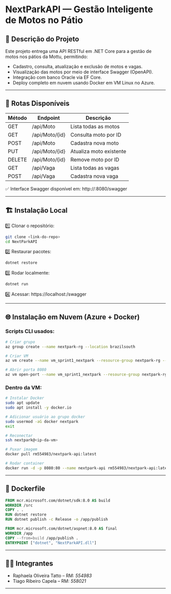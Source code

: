 
# NextParkAPI — Gestão Inteligente de Motos no Pátio

## 🚀 Descrição do Projeto

Este projeto entrega uma API RESTful em .NET Core para a gestão de motos nos pátios da Mottu, permitindo:

- Cadastro, consulta, atualização e exclusão de motos e vagas.
- Visualização das motos por meio de interface Swagger (OpenAPI).
- Integração com banco Oracle via EF Core.
- Deploy completo em nuvem usando Docker em VM Linux no Azure.

---

## 🔧 Rotas Disponíveis

| Método  | Endpoint           | Descrição                     |
|---------|---------------------|-------------------------------|
| GET     | /api/Moto          | Lista todas as motos          |
| GET     | /api/Moto/{id}     | Consulta moto por ID          |
| POST    | /api/Moto          | Cadastra nova moto            |
| PUT     | /api/Moto/{id}     | Atualiza moto existente       |
| DELETE  | /api/Moto/{id}     | Remove moto por ID            |
| GET     | /api/Vaga          | Lista todas as vagas          |
| POST    | /api/Vaga          | Cadastra nova vaga           |

✅ Interface Swagger disponível em:
http://<ip-da-vm>:8080/swagger

---

## 🏗️ Instalação Local

1️⃣ Clonar o repositório:
```bash
git clone <link-do-repo>
cd NextParkAPI
```

2️⃣ Restaurar pacotes:
```bash
dotnet restore
```

3️⃣ Rodar localmente:
```bash
dotnet run
```

4️⃣ Acessar:
https://localhost:<porta>/swagger

---

## 🌐 Instalação em Nuvem (Azure + Docker)

### Scripts CLI usados:
```bash
# Criar grupo
az group create --name nextpark-rg --location brazilsouth

# Criar VM
az vm create --name vm_sprint1_nextpark --resource-group nextpark-rg --image Ubuntu2204 --size Standard_B2s --authentication-type password --admin-username nextpark --admin-password Nextpark@123Fiap

# Abrir porta 8080
az vm open-port --name vm_sprint1_nextpark --resource-group nextpark-rg --port 8080
```

### Dentro da VM:
```bash
# Instalar Docker
sudo apt update
sudo apt install -y docker.io

# Adicionar usuário ao grupo docker
sudo usermod -aG docker nextpark
exit

# Reconectar
ssh nextpark@<ip-da-vm>

# Puxar imagem
docker pull rm554983/nextpark-api:latest

# Rodar container
docker run -d -p 8080:80 --name nextpark-api rm554983/nextpark-api:latest
```

---

## 🐳 Dockerfile

```dockerfile
FROM mcr.microsoft.com/dotnet/sdk:8.0 AS build
WORKDIR /src
COPY . .
RUN dotnet restore
RUN dotnet publish -c Release -o /app/publish

FROM mcr.microsoft.com/dotnet/aspnet:8.0 AS final
WORKDIR /app
COPY --from=build /app/publish .
ENTRYPOINT ["dotnet", "NextParkAPI.dll"]
```

---


## 👨‍💻 Integrantes

- Raphaela Oliveira Tatto – RM: *554983*
- Tiago Ribeiro Capela – RM: *558021*

	
---
